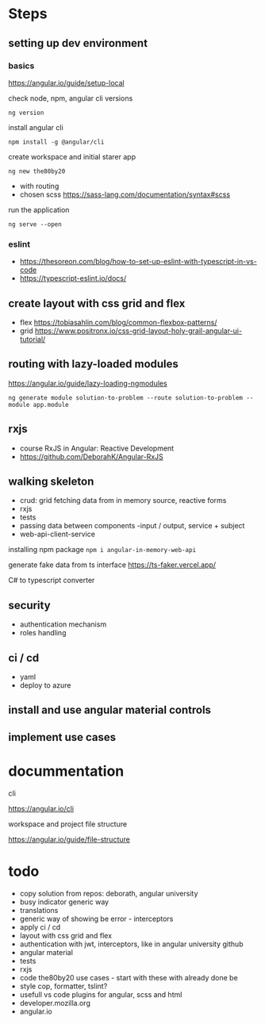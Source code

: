 # Steps

## setting up dev environment

### basics

https://angular.io/guide/setup-local

check node, npm, angular cli versions

`ng version`

install angular cli

`npm install -g @angular/cli`

create workspace  and initial starer app

`ng new the80by20`

- with routing
- chosen scss https://sass-lang.com/documentation/syntax#scss

run the application

`ng serve --open`

### eslint
- https://thesoreon.com/blog/how-to-set-up-eslint-with-typescript-in-vs-code
- https://typescript-eslint.io/docs/

## create layout with css grid and flex

- flex https://tobiasahlin.com/blog/common-flexbox-patterns/
- grid https://www.positronx.io/css-grid-layout-holy-grail-angular-ui-tutorial/

## routing with lazy-loaded modules

https://angular.io/guide/lazy-loading-ngmodules

`ng generate module solution-to-problem --route solution-to-problem --module app.module`

## rxjs

-  course RxJS in Angular: Reactive Development
- https://github.com/DeborahK/Angular-RxJS

## walking skeleton

- crud: grid fetching data from in memory source, reactive forms
- rxjs
- tests
- passing data between components -input / output, service + subject
- web-api-client-service

installing npm package `npm i angular-in-memory-web-api`

generate fake data from ts interface https://ts-faker.vercel.app/

C# to typescript converter

## security
- authentication mechanism
- roles handling

## ci / cd

- yaml
- deploy to azure

## install and use angular material controls

## implement use cases


# docummentation

cli

https://angular.io/cli

workspace and project file structure 

https://angular.io/guide/file-structure



# todo

 
 - copy solution from repos: deborath, angular university
 - busy indicator generic way
 - translations
 - generic way of showing be error - interceptors
 - apply ci / cd 
 - layout with css grid and flex
 - authentication with jwt, interceptors, like in angular university github
 - angular material
 - tests
 - rxjs
 - code the80by20 use cases - start with these with already done be
 - style cop, formatter, tslint?
 - usefull vs code plugins for angular, scss and html
 - developer.mozilla.org
 - angular.io
